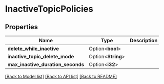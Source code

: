 # InactiveTopicPolicies

## Properties

Name | Type | Description | Notes
------------ | ------------- | ------------- | -------------
**delete_while_inactive** | Option<**bool**> |  | [optional]
**inactive_topic_delete_mode** | Option<**String**> |  | [optional]
**max_inactive_duration_seconds** | Option<**i32**> |  | [optional]

[[Back to Model list]](../README.md#documentation-for-models) [[Back to API list]](../README.md#documentation-for-api-endpoints) [[Back to README]](../README.md)


